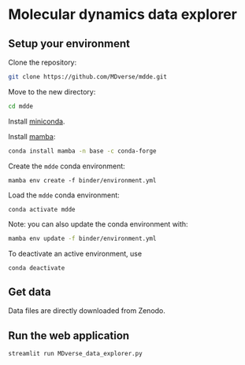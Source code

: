 # Molecular dynamics data explorer

## Setup your environment

Clone the repository:

```bash
git clone https://github.com/MDverse/mdde.git
```

Move to the new directory:

```bash
cd mdde
```

Install [miniconda](https://docs.conda.io/en/latest/miniconda.html).

Install [mamba](https://github.com/mamba-org/mamba):

```bash
conda install mamba -n base -c conda-forge
```

Create the `mdde` conda environment:
```
mamba env create -f binder/environment.yml
```

Load the `mdde` conda environment:
```
conda activate mdde
```

Note: you can also update the conda environment with:

```bash
mamba env update -f binder/environment.yml
```

To deactivate an active environment, use

```
conda deactivate
```

## Get data

Data files are directly downloaded from Zenodo.


## Run the web application

```bash
streamlit run MDverse_data_explorer.py
```